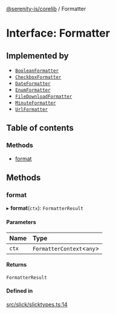 [@serenity-is/corelib](../README.md) / Formatter

# Interface: Formatter

## Implemented by

- [`BooleanFormatter`](../classes/BooleanFormatter.md)
- [`CheckboxFormatter`](../classes/CheckboxFormatter.md)
- [`DateFormatter`](../classes/DateFormatter.md)
- [`EnumFormatter`](../classes/EnumFormatter.md)
- [`FileDownloadFormatter`](../classes/FileDownloadFormatter.md)
- [`MinuteFormatter`](../classes/MinuteFormatter.md)
- [`UrlFormatter`](../classes/UrlFormatter.md)

## Table of contents

### Methods

- [format](Formatter.md#format)

## Methods

### format

▸ **format**(`ctx`): `FormatterResult`

#### Parameters

| Name | Type |
| :------ | :------ |
| `ctx` | `FormatterContext`\<`any`\> |

#### Returns

`FormatterResult`

#### Defined in

[src/slick/slicktypes.ts:14](https://github.com/serenity-is/serenity/blob/master/packages/corelib/src/slick/slicktypes.ts#L14)
